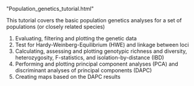 "Population_genetics_tutorial.html"

This tutorial covers the basic population genetics analyses for a set of populations (or closely related species)
1) Evaluating, filtering and plotting the genetic data
2) Test for Hardy-Weinberg-Equilibrium (HWE) and linkage between loci
3) Calculating, assessing and plotting genotypic richness and diversity, heterozygosity, F-statistics, and isolation-by-distance (IBD)
4) Performing and plotting principal component analyses (PCA) and discriminant analyses of principal components (DAPC)
5) Creating maps based on the DAPC results
